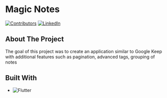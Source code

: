 # Magic Notes

[![Contributors][contributors-shield]][contributors-url]
[![LinkedIn][linkedin-shield]][linkedin-url]

## About The Project
The goal of this project was to create an application similar to Google Keep with additional features such as pagination, advanced tags, grouping of notes

## Built With
* ![Flutter][flutter-url]

[contributors-shield]: https://img.shields.io/badge/Contributors%20-%202?style=flat-square&label=2&color=%23FF2D20
[contributors-url]: https://github.com/didiogbowu/sysc4907/graphs/contributors
[linkedin-shield]: https://img.shields.io/badge/-LinkedIn-black.svg?style=for-the-badge&logo=linkedin&colorB=555
[linkedin-url]: https://www.linkedin.com/in/didi-ogbowu/
[flutter-url]: https://img.shields.io/badge/Flutter-02569B?logo=flutter&logoColor=white

